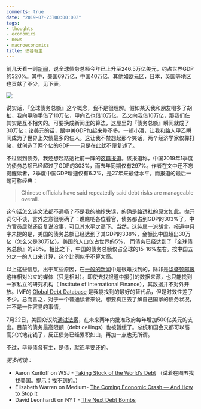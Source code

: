```yaml
---
comments: true
date: "2019-07-23T00:00:00Z"
tags:
- thoughts
- economics
- news
- macroeconomics
title: 债各有主
---
```



前几天看一则[新闻](https://www.axios.com/global-debt-increase-q1-2019-92ef0a63-b86e-471d-84c8-588a719f3fc2.html)，说全球债务总额今年已上升至246.5万亿美元，约占世界GDP的320%。其中，美国69万亿，中国40万亿，其他如欧元区，日本，英国等地区也贡献了不少，见下表。

![](https://www.washingtonpost.com/resizer/CshI4MZ7RHKUIprmVr3rJxb8Vnw=/460x0/arc-anglerfish-washpost-prod-washpost.s3.amazonaws.com/public/HTHFHGFIUII6TI5GVNTQSYW3AU.jpg)

说实话，『全球债务总额』这个概念，我不是很理解。假如某天我和朋友喝多了胡扯，我向甲随手借了10万亿，甲向乙也借10万亿，乙又向我借10万亿，那我们仨其实是互不相欠的。可要换成新闻里的算法，这屋里的『债务总额』瞬间就成了30万亿；论美元的话，跟中美GDP加起来差不多。一顿小酒，让我和路人甲乙瞬间成为了世界上欠债最多的仨人。这让我不禁想起那个笑话，两个经济学家仅靠打赌，就创造了两个亿的GDP——只是在此就不便复述了。

不过谈到债务，我还想起路透社前一阵的[这篇报道](https://www.reuters.com/article/us-china-economy-debt/chinas-debt-tops-300-of-gdp-now-15-of-global-total-iif-idUSKCN1UD0KD)。该报道称，中国2019年1季度的债务总额已经超过了GDP的303%，而去年同期仅有297%。作者在文中还不忘提醒读者，2季度中国GDP增速仅有6.2%，是27年来最低水平。而报道的最后一句可称经典：

> Chinese officials have said repeatedly said debt risks are manageable overall.

这句话怎么连文法都不通畅？不是我的摘抄失误，的确是路透社的原文如此。抛开词句不谈，言外之意很明确了：瞧瞧吧各位看官，债务都占到GDP的303%了，中方官员居然还反复说没事，可见其水平之高下。当然，这纯属一派胡言。报道中只字未提的是，美国的债务总额已经达到了其GDP的338%，金额比中国超出30万亿（怎么又是30万亿）。美国的人口仅占世界的5%， 而债务已经达到了『全球债务总额』的28%。相比之下，中国的债务总额仅占全球的15-16%左右。按中国五分之一的人口来计算，这个比例似乎不算太高。

以上这些信息，出于某些原因，在[一般的新闻](https://www.bloomberg.com/news/articles/2019-07-16/china-s-debt-growth-keeps-marching-on-as-economy-loses-pace)中是很难找到的，除非是[华盛顿邮报](https://www.washingtonpost.com/opinions/will-the-global-debt-bomb-explode-again/2019/07/17/e8756d5c-a89e-11e9-a3a6-ab670962db05_story.html?noredirect=on&utm_term=.f50970c6a898)这样相对公立的媒体（只是相对）。即使去找报道中援引的数据来源，也只能找到一家私立的研究机构（ Institute of International Finance），其数据并不对外开放。IMF的 [Global Debt Database](https://www.imf.org/external/datamapper/datasets/GDD) 是我能找到的最好的替代品，但是时效性差了不少。总而言之，对于一个普通读者来说，想要真正去了解自己国家的债务状况，并不是一件容易的事情。

7月22日，美国众议院[通过法案](https://www.wsj.com/articles/white-house-and-congress-near-agreement-on-spending-debt-ceiling-11563799484)，在未来两年内批准政府每年增加500亿美元的支出。目前的债务最高限额（debt ceilings）也被暂缓了。总统和国会又都可以高高兴兴地花钱了，反正债务已经累积如山，再加一点也无所谓。

不过，毕竟债各有主，是债，就迟早要还的。



*更多阅读：*

- Aaron Kuriloff on WSJ - [Taking Stock of the World’s Debt](https://www.wsj.com/articles/taking-stock-of-the-worlds-debt-11545906600) （试着在图五找找美国。提示：找不到的。）
- Elizabeth Warren on Medium- [The Coming Economic Crash — And How to Stop It](https://medium.com/@teamwarren/the-coming-economic-crash-and-how-to-stop-it-355703da148b)
- David Leonhardt on NYT - [The Next Debt Bombs](https://www.nytimes.com/2019/07/22/opinion/elizabeth-warren-financial-crisis.html?auth=login-email&login=email)
